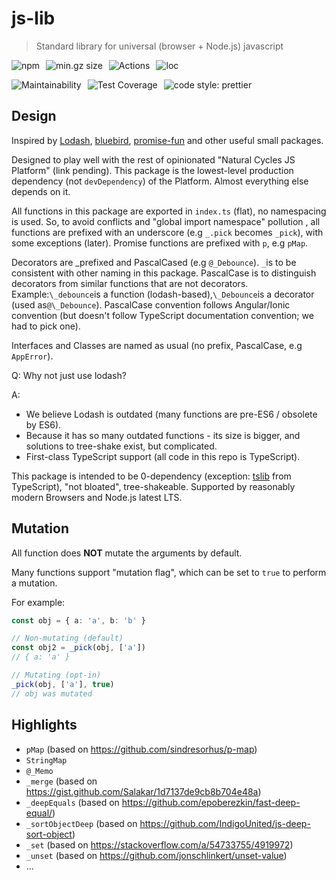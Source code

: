 # js-lib

> Standard library for universal (browser + Node.js) javascript

<style>
.badges p {
    display: flex;
    gap: 10px;
}

</style>

<div class="badges">

![npm](https://img.shields.io/npm/v/@naturalcycles/js-lib/latest.svg)
![min.gz size](https://badgen.net/bundlephobia/minzip/@naturalcycles/js-lib)
![Actions](https://github.com/NaturalCycles/js-libs/workflows/ci/badge.svg)
![loc](https://badgen.net/codeclimate/loc/NaturalCycles/js-libs)

</div>
<div class="badges">

![Maintainability](https://api.codeclimate.com/v1/badges/c2dc8d53bd79f79b1d8b/maintainability)
![Test Coverage](https://api.codeclimate.com/v1/badges/c2dc8d53bd79f79b1d8b/test_coverage)
![code style: prettier](https://img.shields.io/badge/code_style-prettier-ff69b4.svg?style=flat-square)

</div>

## Design

Inspired by [Lodash](https://lodash.com/docs/),
[bluebird](https://github.com/petkaantonov/bluebird),
[promise-fun](https://github.com/sindresorhus/promise-fun) and other useful small packages.

Designed to play well with the rest of opinionated "Natural Cycles JS Platform" (link pending). This
package is the lowest-level production dependency (not `devDependency`) of the Platform. Almost
everything else depends on it.

All functions in this package are exported in `index.ts` (flat), no namespacing is used. So, to
avoid conflicts and "global import namespace" pollution , all functions are prefixed with an
underscore (e.g `_.pick` becomes `_pick`), with some exceptions (later). Promise functions are
prefixed with `p`, e.g `pMap`.

Decorators are _prefixed and PascalCased (e.g `@_Debounce`).
`_`is to be consistent with other naming in this package. PascalCase is to distinguish decorators from similar functions that are not decorators. Example:`\_debounce`is a function (lodash-based),`\_Debounce`is a decorator (used as`@\_Debounce`).
PascalCase convention follows Angular/Ionic convention (but doesn't follow TypeScript documentation
convention; we had to pick one).

Interfaces and Classes are named as usual (no prefix, PascalCase, e.g `AppError`).

Q: Why not just use lodash?

A:

- We believe Lodash is outdated (many functions are pre-ES6 / obsolete by ES6).
- Because it has so many outdated functions - its size is bigger, and solutions to tree-shake exist,
  but complicated.
- First-class TypeScript support (all code in this repo is TypeScript).

This package is intended to be 0-dependency (exception: [tslib](https://github.com/Microsoft/tslib)
from TypeScript), "not bloated", tree-shakeable. Supported by reasonably modern Browsers and Node.js
latest LTS.

## Mutation

All function does **NOT** mutate the arguments by default.

Many functions support "mutation flag", which can be set to `true` to perform a mutation.

For example:

```ts
const obj = { a: 'a', b: 'b' }

// Non-mutating (default)
const obj2 = _pick(obj, ['a'])
// { a: 'a' }

// Mutating (opt-in)
_pick(obj, ['a'], true)
// obj was mutated
```

## Highlights

- `pMap` (based on https://github.com/sindresorhus/p-map)
- `StringMap`
- `@_Memo`
- `_merge` (based on https://gist.github.com/Salakar/1d7137de9cb8b704e48a)
- `_deepEquals` (based on https://github.com/epoberezkin/fast-deep-equal/)
- `_sortObjectDeep` (based on https://github.com/IndigoUnited/js-deep-sort-object)
- `_set` (based on https://stackoverflow.com/a/54733755/4919972)
- `_unset` (based on https://github.com/jonschlinkert/unset-value)
- ...
